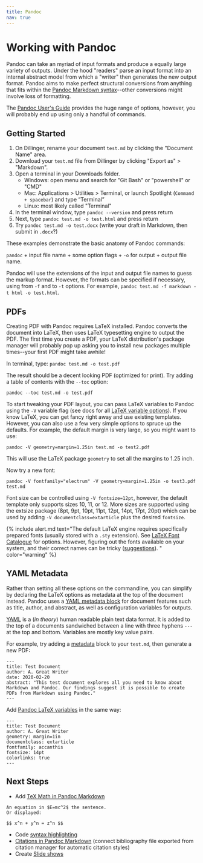 ```yaml
---
title: Pandoc
nav: true
---
```


# Working with Pandoc

Pandoc can take an myriad of input formats and produce a equally large variety of outputs. 
Under the hood "readers" parse an input format into an internal abstract model from which a "writer" then generates the new output format.
Pandoc aims to make perfect structural conversions from anything that fits within the [Pandoc Markdown syntax](https://pandoc.org/MANUAL.html#pandocs-markdown)--other conversions might involve loss of formatting. 

The [Pandoc User's Guide](https://pandoc.org/MANUAL.html) provides the huge range of options, however, you will probably end up using only a handful of commands. 

## Getting Started

1. On Dillinger, rename your document `test.md` by clicking the "Document Name" area.
2. Download your `test.md` file from Dillinger by clicking "Export as" > "Markdown". 
3. Open a terminal in your Downloads folder. 
    - Windows: open menu and search for "Git Bash" or "powershell" or "CMD"
    - Mac: Applications > Utilities > Terminal, or launch Spotlight (`Command + spacebar`) and type “Terminal”
    - Linux: most likely called "Terminal"
3. In the terminal window, type `pandoc --version` and press return
4. Next, type `pandoc test.md -o test.html` and press return
5. Try `pandoc test.md -o test.docx` (write your draft in Markdown, then submit in `.docx`?)

These examples demonstrate the basic anatomy of Pandoc commands:

`pandoc` + input file name + some option flags + `-o` for output + output file name. 

Pandoc will use the extensions of the input and output file names to guess the markup format.
However, the formats can be specified if necessary, using from `-f` and to `-t` options. 
For example, `pandoc test.md -f markdown -t html -o test.html`.

## PDFs

Creating PDF with Pandoc requires LaTeX installed. 
Pandoc converts the document into LaTeX, then uses LaTeX typesetting engine to output the PDF. 
The first time you create a PDF, your LaTeX distribution's package manager will probably pop up asking you to install new packages multiple times--your first PDF might take awhile!

In terminal, type: `pandoc test.md -o test.pdf` 

The result should be a decent looking PDF (optimized for print).
Try adding a table of contents with the `--toc` option:

`pandoc --toc test.md -o test.pdf`

To start tweaking your PDF layout, you can pass LaTeX variables to Pandoc using the `-V` variable flag (see docs for all [LaTeX variable options](http://pandoc.org/MANUAL.html#variables-for-latex)).
If you know LaTeX, you can get fancy right away and use existing templates.
However, you can also use a few very simple options to spruce up the defaults.
For example, the default margin is very large, so you might want to use:

`pandoc -V geometry=margin=1.25in test.md -o test2.pdf`

This will use the LaTeX package `geometry` to set all the margins to 1.25 inch.

Now try a new font: 

`pandoc -V fontfamily="electrum" -V geometry=margin=1.25in -o test3.pdf test.md`

Font size can be controlled using `-V fontsize=12pt`, however, the default template only supports sizes 10, 11, or 12. 
More sizes are supported using the extsize package (8pt, 9pt, 10pt, 11pt, 12pt, 14pt, 17pt, 20pt) which can be used by adding `-V documentclass=extarticle` plus the desired `fontsize`.

{% include alert.md text="The default LaTeX engine requires specifically prepared fonts (usually stored with a `.sty` extension). See [LaTeX Font Catalogue](https://tug.org/FontCatalogue/) for options. However, figuring out the fonts available on your system, and their correct names can be tricky ([suggestions](https://evanwill.github.io/_drafts/notes/pandoc.html)). " color="warning" %}

## YAML Metadata 

Rather than setting all these options on the commandline, you can simplify by declaring the LaTeX options as metadata at the top of the document instead.
Pandoc uses a [YAML metadata block](https://pandoc.org/MANUAL.html#extension-yaml_metadata_block) for document features such as title, author, and abstract, as well as configuration variables for outputs. 

[YAML](http://www.yaml.org/) is a (*in theory*) human readable plain text data format.
It is added to the top of a documents sandwiched between a line with three hyphens `---` at the top and bottom. 
Variables are mostly key value pairs.

For example, try adding a [metadata](https://pandoc.org/MANUAL.html#metadata-variables) block to your `test.md`, then generate a new PDF:

```
---
title: Test Document
author: A. Great Writer
date: 2020-02-20
abstract: "This test document explores all you need to know about Markdown and Pandoc. Our findings suggest it is possible to create PDFs from Markdown using Pandoc."
---
```

Add [Pandoc LaTeX variables](https://pandoc.org/MANUAL.html#variables-for-latex) in the same way:

```
---
title: Test Document
author: A. Great Writer
geometry: margin=1in
documentclass: extarticle
fontfamily: accanthis
fontsize: 14pt
colorlinks: true
---
```

## Next Steps

- Add [TeX Math in Pandoc Markdown](https://pandoc.org/MANUAL.html#math) 

```
An equation in $E=mc^2$ the sentence.
Or displayed:

$$ x^n + y^n = z^n $$

```

- Code [syntax highlighting](https://pandoc.org/MANUAL.html#syntax-highlighting) 
- [Citations in Pandoc Markdown](https://pandoc.org/MANUAL.html#citations) (connect bibliography file exported from citation manager for automatic citation styles)
- Create [Slide shows](https://pandoc.org/MANUAL.html#producing-slide-shows-with-pandoc)
